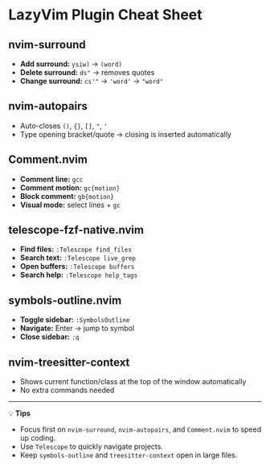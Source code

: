 # LazyVim Plugin Cheat Sheet

## nvim-surround
- **Add surround:** `ysiw)` → `(word)`  
- **Delete surround:** `ds"` → removes quotes  
- **Change surround:** `cs'"` → `'word'` → `"word"`  

## nvim-autopairs
- Auto-closes `()`, `{}`, `[]`, `"`, `'`  
- Type opening bracket/quote → closing is inserted automatically  

## Comment.nvim
- **Comment line:** `gcc`  
- **Comment motion:** `gc{motion}`  
- **Block comment:** `gb{motion}`  
- **Visual mode:** select lines + `gc`  

## telescope-fzf-native.nvim
- **Find files:** `:Telescope find_files`  
- **Search text:** `:Telescope live_grep`  
- **Open buffers:** `:Telescope buffers`  
- **Search help:** `:Telescope help_tags`  

## symbols-outline.nvim
- **Toggle sidebar:** `:SymbolsOutline`  
- **Navigate:** Enter → jump to symbol  
- **Close sidebar:** `:q`  

## nvim-treesitter-context
- Shows current function/class at the top of the window automatically  
- No extra commands needed  

---

💡 **Tips**
- Focus first on `nvim-surround`, `nvim-autopairs`, and `Comment.nvim` to speed up coding.  
- Use `Telescope` to quickly navigate projects.  
- Keep `symbols-outline` and `treesitter-context` open in large files.  
